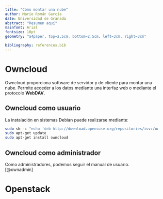 ```yaml
---
title: "Cómo montar una nube"
author: Mario Román García
date: Universidad de Granada
abstract: "Resumen aquí"
mainfont: Arial
fontsize: 10pt
geometry: "a4paper, top=2.5cm, bottom=2.5cm, left=3cm, right=3cm"

bibliography: references.bib
---
```


# Owncloud

Owncloud proporciona software de servidor y de cliente para montar una
nube. Permite acceder a los datos mediante una interfaz web o mediante el
protocolo **WebDAV**.


## Owncloud como usuario

La instalación en sistemas Debian puede realizarse mediante:

```bash
sudo sh -c "echo 'deb http://download.opensuse.org/repositories/isv:/ownCloud:/community/xUbuntu_14.10/ /' >> /etc/apt/sources.list.d/owncloud.list"
sudo apt-get update
sudo apt-get install owncloud
```

## Owncloud como administrador

Como administradores, podemos seguir el manual de usuario. [@ownadmin]

# Openstack
